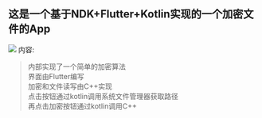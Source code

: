 
## 这是一个基于NDK+Flutter+Kotlin实现的一个加密文件的App
![](https://user-images.githubusercontent.com/63635083/127467653-f28fc050-6003-46b8-a1e3-b7e0f2e0a42a.jpg)
内容:  
>内部实现了一个简单的加密算法  
>界面由Flutter编写  
>加密和文件读写由C++实现  
>点击按钮通过kotlin调用系统文件管理器获取路径  
>再点击加密按钮通过kotlin调用C++  
